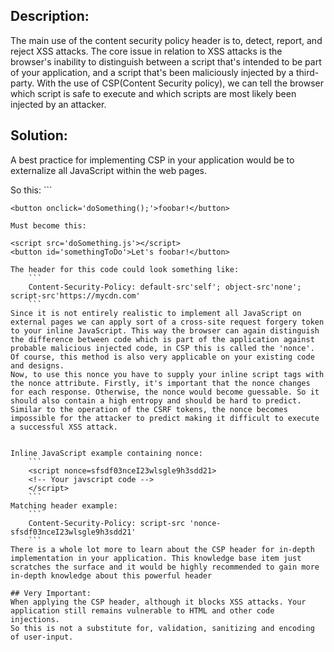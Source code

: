 ## Description:

The main use of the content security policy header is to, detect, report, and reject XSS attacks. The core issue in relation to XSS attacks is the browser's inability to distinguish between a script that's intended to be part of your application, and a script that's been maliciously injected by a third-party.
With the use of CSP(Content Security policy), we can tell the browser which script is safe to execute and which scripts are most likely been injected by an attacker.

## Solution:

A best practice for implementing CSP in your application would be to externalize all
JavaScript within the web pages.

So this:
    ```
    <script>
      function doSomething() {
        alert('Something!');
      }
	</script>

	<button onclick='doSomething();'>foobar!</button>
```
Must become this:
```
	<script src='doSomething.js'></script>
	<button id='somethingToDo'>Let's foobar!</button>
```
The header for this code could look something like:
    ```
    Content-Security-Policy: default-src'self'; object-src'none'; script-src'https://mycdn.com'
    ```
Since it is not entirely realistic to implement all JavaScript on external pages we can apply sort of a cross-site request forgery token to your inline JavaScript. This way the browser can again distinguish the difference between code which is part of the application against probable malicious injected code, in CSP this is called the 'nonce'. Of course, this method is also very applicable on your existing code and designs.
Now, to use this nonce you have to supply your inline script tags with the nonce attribute. Firstly, it's important that the nonce changes for each response. Otherwise, the nonce would become guessable. So it should also contain a high entropy and should be hard to predict. Similar to the operation of the CSRF tokens, the nonce becomes impossible for the attacker to predict making it difficult to execute a successful XSS attack.


Inline JavaScript example containing nonce:
	```
	<script nonce=sfsdf03nceI23wlsgle9h3sdd21>
    <!-- Your javscript code -->
    </script>
    ```
Matching header example:
    ```
    Content-Security-Policy: script-src 'nonce-sfsdf03nceI23wlsgle9h3sdd21'
    ```
There is a whole lot more to learn about the CSP header for in-depth implementation in your application. This knowledge base item just scratches the surface and it would be highly recommended to gain more in-depth knowledge about this powerful header

## Very Important:
When applying the CSP header, although it blocks XSS attacks. Your
application still remains vulnerable to HTML and other code injections.
So this is not a substitute for, validation, sanitizing and encoding of user-input.
